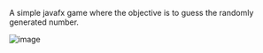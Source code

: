 A simple javafx game where the objective is to guess the randomly generated number.



![image](https://user-images.githubusercontent.com/85371257/128909279-e6699e56-7e95-4478-b0ce-42d030c85280.png)
